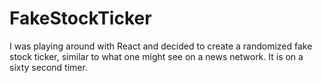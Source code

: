 # FakeStockTicker

I was playing around with React and decided to create a randomized fake stock ticker,
similar to what one might see on a news network. It is on a sixty second timer.
